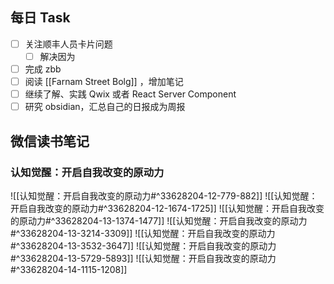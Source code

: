 ## 每日 Task
- [ ] 关注顺丰人员卡片问题
	- [ ] 解决因为
- [ ] 完成 zbb
- [ ] 阅读 [[Farnam Street Bolg]] ，增加笔记
- [ ] 继续了解、实践 Qwix 或者 React Server Component
- [ ] 研究 obsidian，汇总自己的日报成为周报
## 微信读书笔记
<!-- start of weread -->

### 认知觉醒：开启自我改变的原动力
![[认知觉醒：开启自我改变的原动力#^33628204-12-779-882]]
![[认知觉醒：开启自我改变的原动力#^33628204-12-1674-1725]]
![[认知觉醒：开启自我改变的原动力#^33628204-13-1374-1477]]
![[认知觉醒：开启自我改变的原动力#^33628204-13-3214-3309]]
![[认知觉醒：开启自我改变的原动力#^33628204-13-3532-3647]]
![[认知觉醒：开启自我改变的原动力#^33628204-13-5729-5893]]
![[认知觉醒：开启自我改变的原动力#^33628204-14-1115-1208]]
<!-- end of weread -->